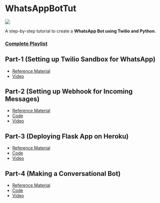 # WhatsAppBotTut

![](https://github.com/nikhilkumarsingh/WhatsAppBotTut/blob/master/images/1.png?raw=true)

A step-by-step tutorial to create a **WhatsApp Bot using Twilio and Python**.

### [Complete Playlist](https://www.youtube.com/playlist?list=PLyb_C2HpOQSBSm9nGrqSYb_y7VqDrMKJu)

## Part-1 (Setting up Twilio Sandbox for WhatsApp)

* [Reference Material](https://github.com/nikhilkumarsingh/WhatsAppBotTut/blob/master/01.%20Setting%20up%20Twilio%20Sandbox%20for%20WhatsApp.ipynb)
* [Video](https://www.youtube.com/watch?v=BKK5NMDC0fk)

## Part-2 (Setting up Webhook for Incoming Messages)

* [Reference Material](https://github.com/nikhilkumarsingh/WhatsAppBotTut/blob/master/02.%20Setting%20up%20Webhook%20for%20Incoming%20Messages.ipynb)
* [Code](https://github.com/nikhilkumarsingh/WhatsAppBotTut/tree/master/code/echo_bot)
* [Video](https://www.youtube.com/watch?v=EeUdel2AJ5g)

## Part-3 (Deploying Flask App on Heroku)

* [Reference Material](https://github.com/nikhilkumarsingh/WhatsAppBotTut/blob/master/03.%20Deploying%20Flask%20App%20on%20Heroku.ipynb)
* [Code](https://github.com/nikhilkumarsingh/WhatsAppBotTut/tree/master/code/heroku_echo_bot)
* [Video](https://www.youtube.com/watch?v=4ho21Wppf30)

## Part-4 (Making a Conversational Bot)

* [Reference Material](https://github.com/nikhilkumarsingh/WhatsAppBotTut/blob/master/04.%20Making%20a%20conversational%20bot.ipynb)
* [Code](https://github.com/nikhilkumarsingh/WhatsAppBotTut/tree/master/code/joke_bot)
* [Video](https://www.youtube.com/watch?v=HiillVo1gJY)